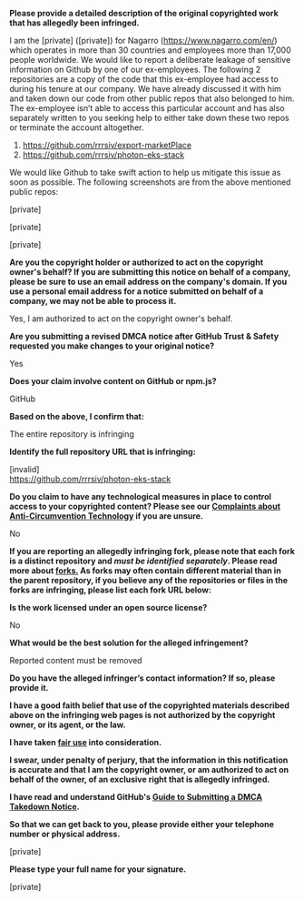 **Please provide a detailed description of the original copyrighted work that has allegedly been infringed.**

I am the [private] ([private]) for Nagarro (https://www.nagarro.com/en/) which operates in more than 30 countries and employees more than 17,000 people worldwide. We would like to report a deliberate leakage of sensitive information on Github by one of our ex-employees. The following 2 repositories are a copy of the code that this ex-employee had access to during his tenure at our company. We have already discussed it with him and taken down our code from other public repos that also belonged to him. The ex-employee isn’t able to access this particular account and has also separately written to you seeking help to either take down these two repos or terminate the account altogether.

1. https://github.com/rrrsiv/export-marketPlace
2. https://github.com/rrrsiv/photon-eks-stack

We would like Github to take swift action to help us mitigate this issue as soon as possible. The following screenshots are from the above mentioned public repos:

[private]

[private]

[private]

**Are you the copyright holder or authorized to act on the copyright owner's behalf? If you are submitting this notice on behalf of a company, please be sure to use an email address on the company's domain. If you use a personal email address for a notice submitted on behalf of a company, we may not be able to process it.**

Yes, I am authorized to act on the copyright owner's behalf.

**Are you submitting a revised DMCA notice after GitHub Trust & Safety requested you make changes to your original notice?**

Yes

**Does your claim involve content on GitHub or npm.js?**

GitHub

**Based on the above, I confirm that:**

The entire repository is infringing

**Identify the full repository URL that is infringing:**

[invalid]  
https://github.com/rrrsiv/photon-eks-stack

**Do you claim to have any technological measures in place to control access to your copyrighted content? Please see our <a href="https://docs.github.com/articles/guide-to-submitting-a-dmca-takedown-notice#complaints-about-anti-circumvention-technology">Complaints about Anti-Circumvention Technology</a> if you are unsure.**

No

**If you are reporting an allegedly infringing fork, please note that each fork is a distinct repository and <i>must be identified separately</i>. Please read more about <a href="https://docs.github.com/articles/dmca-takedown-policy#b-what-about-forks-or-whats-a-fork">forks.</a> As forks may often contain different material than in the parent repository, if you believe any of the repositories or files in the forks are infringing, please list each fork URL below:**

**Is the work licensed under an open source license?**

No

**What would be the best solution for the alleged infringement?**

Reported content must be removed

**Do you have the alleged infringer’s contact information? If so, please provide it.**

**I have a good faith belief that use of the copyrighted materials described above on the infringing web pages is not authorized by the copyright owner, or its agent, or the law.**

**I have taken <a href="https://www.lumendatabase.org/topics/22">fair use</a> into consideration.**

**I swear, under penalty of perjury, that the information in this notification is accurate and that I am the copyright owner, or am authorized to act on behalf of the owner, of an exclusive right that is allegedly infringed.**

**I have read and understand GitHub's <a href="https://docs.github.com/articles/guide-to-submitting-a-dmca-takedown-notice/">Guide to Submitting a DMCA Takedown Notice</a>.**

**So that we can get back to you, please provide either your telephone number or physical address.**

[private]

**Please type your full name for your signature.**

[private]
